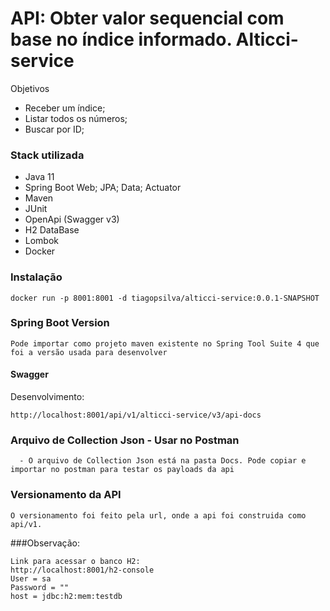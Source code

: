 # API: Obter valor sequencial com base no índice informado. Alticci-service

 Objetivos
  - Receber um índice;
  - Listar todos os números;
  - Buscar por ID;
  
### Stack utilizada

* Java 11
* Spring Boot Web; JPA; Data; Actuator
* Maven
* JUnit
* OpenApi (Swagger v3)
* H2 DataBase
* Lombok
* Docker

### Instalação

```
docker run -p 8001:8001 -d tiagopsilva/alticci-service:0.0.1-SNAPSHOT

```

### Spring Boot Version

```
Pode importar como projeto maven existente no Spring Tool Suite 4 que foi a versão usada para desenvolver
```

#### Swagger
Desenvolvimento:
```
http://localhost:8001/api/v1/alticci-service/v3/api-docs
```
### Arquivo de Collection Json - Usar no Postman

```
  - O arquivo de Collection Json está na pasta Docs. Pode copiar e importar no postman para testar os payloads da api
```


### Versionamento da API

```
O versionamento foi feito pela url, onde a api foi construida como api/v1.

```

###Observação:

```
Link para acessar o banco H2: 
http://localhost:8001/h2-console
User = sa
Password = ""
host = jdbc:h2:mem:testdb

```



